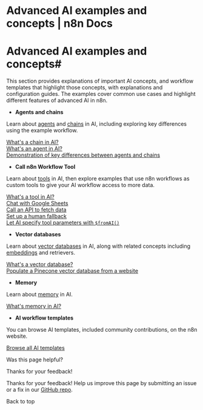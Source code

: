 # Advanced AI examples and concepts | n8n Docs

[ ](https://github.com/n8n-io/n8n-docs/edit/main/docs/advanced-ai/examples/introduction.md "Edit this page")

# Advanced AI examples and concepts#

This section provides explanations of important AI concepts, and workflow templates that highlight those concepts, with explanations and configuration guides. The examples cover common use cases and highlight different features of advanced AI in n8n.

  * **Agents and chains**

Learn about [agents](../../../glossary/#ai-agent) and [chains](../../../glossary/#ai-chain) in AI, including exploring key differences using the example workflow.

[ What's a chain in AI?](../understand-chains/)  
[ What's an agent in AI?](../understand-agents/)  
[ Demonstration of key differences between agents and chains](../agent-chain-comparison/)

  * **Call n8n Workflow Tool**

Learn about [tools](../../../glossary/#ai-tool) in AI, then explore examples that use n8n workflows as custom tools to give your AI workflow access to more data.

[ What's a tool in AI?](../understand-tools/)  
[ Chat with Google Sheets](../data-google-sheets/)  
[ Call an API to fetch data](../api-workflow-tool/)  
[ Set up a human fallback](../human-fallback/)  
[ Let AI specify tool parameters with `$fromAI()`](../using-the-fromai-function/)

  * **Vector databases**

Learn about [vector databases](../../../glossary/#ai-vector-store) in AI, along with related concepts including [embeddings](../../../glossary/#ai-embedding) and retrievers.

[ What's a vector database?](../understand-vector-databases/)  
[ Populate a Pinecone vector database from a website](../vector-store-website/)

  * **Memory**

Learn about [memory](../../../glossary/#ai-memory) in AI.

[ What's memory in AI?](../understand-memory/)

  * **AI workflow templates**

You can browse AI templates, included community contributions, on the n8n website. 

[ Browse all AI templates](https://n8n.io/workflows/?categories=25)

Was this page helpful? 

Thanks for your feedback! 

Thanks for your feedback! Help us improve this page by submitting an issue or a fix in our [GitHub repo](https://github.com/n8n-io/n8n-docs). 

Back to top